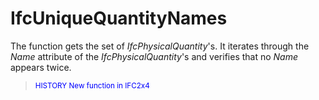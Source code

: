# IfcUniqueQuantityNames

The function gets the set of _IfcPhysicalQuantity_'s.<!-- end of definition -->
It iterates through the _Name_ attribute of the _IfcPhysicalQuantity_'s
and verifies that no _Name_ appears twice.
> <span style="font-size:smaller;color:blue">HISTORY
  New function in IFC2x4</span>
>
